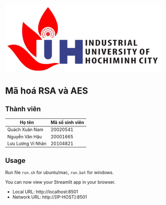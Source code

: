 ![logo iuh](iuh.jpeg)
# Mã hoá RSA và AES

## Thành viên
|Họ tên|Mã số sinh viên|
|---|---|
|Quách Xuân Nam|20020541|
|Nguyễn Văn Hậu|20001665|
|Lưu Lương Vi Nhân|20104821|

## Usage
Run file `run.sh` for ubuntu/mac, `run.bat` for windows.

You can now view your Streamlit app in your browser.
- Local URL: http://localhost:8501
- Network URL: http://[IP-HOST]:8501